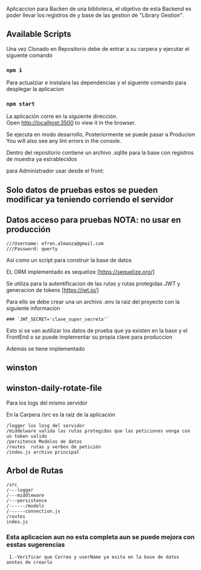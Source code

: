 Aplicaccion para Backen de una biblioteca, el objetivo de esta Backend es poder llevar los registros de y base de las gestion de "Library Gestion".

## Available Scripts

Una vez Clonado en Repositorio debe de entrar a su carpera y ejecutar el siguente comando

### `npm i`

Para actualziar e instalara las dependencias y el siguente comando para desplegar la aplicacion

### `npm start`

La aplicación corre en la siguiente dirección.<br />
Open [http://localhost:3500](http://localhost:3500) to view it in the browser.

Se ejecuta en modo desarrollo, Posteriormente se puede pasar a Producion<br />
You will also see any lint errors in the console.

Dentro del repositorio contiene un archivo .sqlite para la base con registros de muestra ya estrablecidos

para Administrador usar desde el front:
## Solo datos de pruebas estos se pueden modificar ya teniendo corriendo el servidor
## Datos acceso para pruebas NOTA: no usar en producción
```
///Username: efren.almanza@gmail.com
///Password: qwerty
```
Así como un script para construir la base de datos

EL ORM implementado es sequelize [https://sequelize.org/]

Se utiliza para la autentificacion de las rutas y rutas protegidas JWT y generacion de tokens [https://jwt.io/]

Para ello se debe crear una un archivo .env la raiz del proyecto con la siguiente informacion
```
### `JWT_SECRET='clave_super_secreta'`
```
Esto si se van autilizar los datos de prueba que ya existen en la base y el FrontEnd o se puede implementar su propia clave para produccion

Además se tiene implementado
## winston
## winston-daily-rotate-file

Para los logs del mismo servidor

En la Carpera /src es la raíz de la aplicación
```
/logger los losg del servidor
/middelware valida las rutas protegidas que las peticiones venga con un token valido
/persitence Modelos de datos
/routes  rutas y verbos de petición
/index.js archivo principal
```
## Arbol de Rutas
```
/src
/---logger
/---middleware
/---persistence
/------/models
/------connection.js
/routes
index.js
```
### Esta aplicacion aun no esta completa aun se puede mejora con esstas sugerencias
```
 1.-Verificar que Correo y userName ya exita en la base de datos anntes de crearlo
 ```

